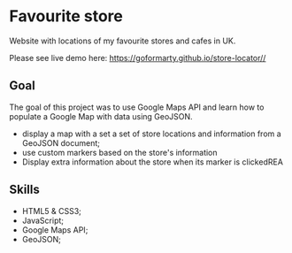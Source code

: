 # Favourite store 
Website with locations of my favourite stores and cafes in UK. 

Please see live demo here: https://goformarty.github.io/store-locator//

## Goal

The goal of this project was to use Google Maps API and learn how to populate a Google Map with data using GeoJSON.
- display a map with a set a set of store locations and information from a GeoJSON document;
- use custom markers based on the store's information
- Display extra information about the store when its marker is clickedREA
## Skills

- HTML5 & CSS3;
- JavaScript;
- Google Maps API;
- GeoJSON;